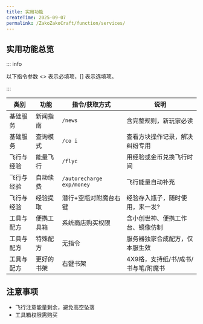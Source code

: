 ```yaml
---
title: 实用功能
createTime: 2025-09-07
permalink: /ZakoZakoCraft/function/services/
---
```


## 实用功能总览

::: info

以下指令参数 \<> 表示必填项，[] 表示选填项。

:::

| 类别 | 功能 | 指令/获取方式 | 说明 |
|------|------|---------------|------|
| 基础服务 | 新闻指南 | `/news` | 含完整规则，新玩家必读 |
| 基础服务 | 查询模式 | `/co i` | 查看方块操作记录，解决纠纷专用 |
| 飞行与经验 | 能量飞行 | `/flyc` | 用经验或金币兑换飞行时间 |
| 飞行与经验 | 自动续费 | `/autorecharge exp/money` | 飞行能量自动补充 |
| 飞行与经验 | 经验提取 | 潜行+空瓶对附魔台右键 | 经验存入瓶子，随时使用，来一发? |
| 工具与配方 | 便携工具箱 | 系统商店购买权限 | 含小创世神、便携工作台、镜像仿制 |
| 工具与配方 | 特殊配方 | 无指令 | 服务器独家合成配方，仅本服生效 |
| 工具与配方 | 更好的书架 | 右键书架 | 4X9格，支持纸/书/成书/书与笔/附魔书 |

## 注意事项

- 飞行注意能量剩余，避免高空坠落
- 工具箱权限需购买